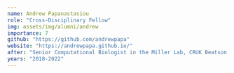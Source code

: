 ```yaml
---
name: Andrew Papanastasiou
role: "Cross-Disciplinary Fellow"
img: assets/img/alumni/andrew
importance: 7
github: "https://github.com/andrewpapa"
website: "https://andrewpapa.github.io/"
after: "Senior Computational Biologist in the Miller Lab, CRUK Beatson Institute "
years: "2018-2022"
---
```

